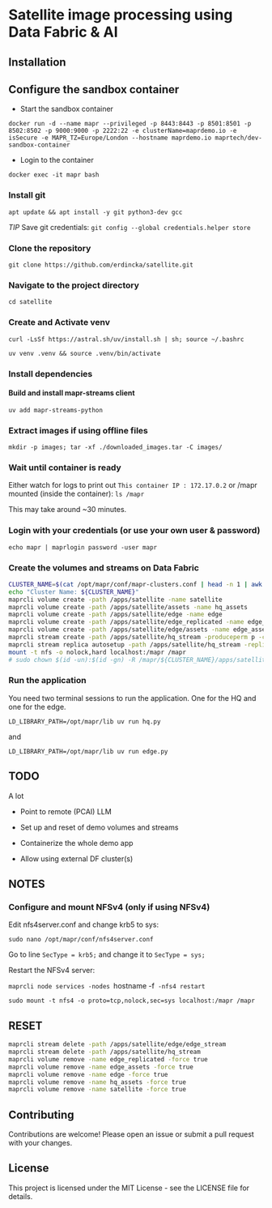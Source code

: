 # Satellite image processing using Data Fabric & AI

## Installation

<!-- ### Serve LLM locally (skip if you plan to use the PCAI model)

#### Install packages -->

<!-- `brew install llama.cpp`


#### Run Server

`./llama-server -hf google/gemma-3-4b-it-qat-q4_0-gguf:Q4_0`

#### Test

`curl -X POST "http://localhost:8080/v1/completions" \
	-H "Content-Type: application/json" \
	--data '{
		"model": "google/gemma-3-4b-it-qat-q4_0-gguf:Q4_0",
		"prompt": "Once upon a time,",
		"max_tokens": 512,
		"temperature": 0.5
	}'
` -->


## Configure the sandbox container

- Start the sandbox container

`docker run -d --name mapr --privileged -p 8443:8443 -p 8501:8501 -p 8502:8502 -p 9000:9000 -p 2222:22 -e clusterName=maprdemo.io -e isSecure -e MAPR_TZ=Europe/London --hostname maprdemo.io maprtech/dev-sandbox-container`

- Login to the container

`docker exec -it mapr bash`

### Install git

`apt update && apt install -y git python3-dev gcc`

*TIP* Save git credentials: `git config --global credentials.helper store`

### Clone the repository

`git clone https://github.com/erdincka/satellite.git`


### Navigate to the project directory

`cd satellite`


### Create and Activate venv

`curl -LsSf https://astral.sh/uv/install.sh | sh; source ~/.bashrc`

`uv venv .venv && source .venv/bin/activate`


### Install dependencies

<!-- `pip install -r requirements.txt` -->
<!-- `uv pip install -r requirements.txt` -->

#### Build and install mapr-streams client

<!-- `CFLAGS=-I/opt/mapr/include LDFLAGS=-L/opt/mapr/lib uv add mapr-streams-python` -->
`uv add mapr-streams-python`

### Extract images if using offline files

`mkdir -p images; tar -xf ./downloaded_images.tar -C images/`


### Wait until container is ready

Either watch for logs to print out `This container IP : 172.17.0.2` or /mapr mounted (inside the container): `ls /mapr`

This may take around ~30 minutes.


### Login with your credentials (or use your own user & password)

`echo mapr | maprlogin password -user mapr`


### Create the volumes and streams on Data Fabric


```bash
CLUSTER_NAME=$(cat /opt/mapr/conf/mapr-clusters.conf | head -n 1 | awk '{print $1}')
echo "Cluster Name: ${CLUSTER_NAME}"
maprcli volume create -path /apps/satellite -name satellite
maprcli volume create -path /apps/satellite/assets -name hq_assets
maprcli volume create -path /apps/satellite/edge -name edge
maprcli volume create -path /apps/satellite/edge_replicated -name edge_replicated
maprcli volume create -path /apps/satellite/edge/assets -name edge_assets -type mirror -source edge_replicated@${CLUSTER_NAME}
maprcli stream create -path /apps/satellite/hq_stream -produceperm p -consumeperm p -topicperm p
maprcli stream replica autosetup -path /apps/satellite/hq_stream -replica /apps/satellite/edge/edge_stream -multimaster true
mount -t nfs -o nolock,hard localhost:/mapr /mapr
# sudo chown $(id -un):$(id -gn) -R /mapr/${CLUSTER_NAME}/apps/satellite/
```


### Run the application

You need two terminal sessions to run the application. One for the HQ and one for the edge.

`LD_LIBRARY_PATH=/opt/mapr/lib uv run hq.py`

and

`LD_LIBRARY_PATH=/opt/mapr/lib uv run edge.py`


## TODO

A lot

- Point to remote (PCAI) LLM

- Set up and reset of demo volumes and streams

- Containerize the whole demo app

- Allow using external DF cluster(s)


## NOTES

### Configure and mount NFSv4 (only if using NFSv4)

Edit nfs4server.conf and change krb5 to sys:

`sudo nano /opt/mapr/conf/nfs4server.conf`

Go to line `SecType = krb5;` and change it to `SecType = sys;`

Restart the NFSv4 server:

`maprcli node services -nodes `hostname -f` -nfs4 restart`

`sudo mount -t nfs4 -o proto=tcp,nolock,sec=sys localhost:/mapr /mapr`



## RESET

```bash
maprcli stream delete -path /apps/satellite/edge/edge_stream
maprcli stream delete -path /apps/satellite/hq_stream
maprcli volume remove -name edge_replicated -force true
maprcli volume remove -name edge_assets -force true
maprcli volume remove -name edge -force true
maprcli volume remove -name hq_assets -force true
maprcli volume remove -name satellite -force true
```

## Contributing

Contributions are welcome! Please open an issue or submit a pull request with your changes.

## License

This project is licensed under the MIT License - see the LICENSE file for details.
